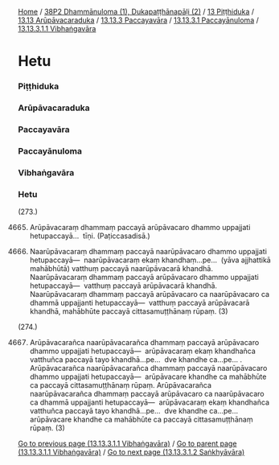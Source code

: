 
[Home](/) / [38P2 Dhammānuloma (1), Dukapaṭṭhānapāḷi (2)](../../../../../../38P2.md) / [13 Piṭṭhiduka](../../../../../13.md) / [13.13 Arūpāvacaraduka](../../../../13.13.md) / [13.13.3 Paccayavāra](../../../13.13.3.md) / [13.13.3.1 Paccayānuloma](../../13.13.3.1.md) / [13.13.3.1.1 Vibhaṅgavāra](../13.13.3.1.1.md)

# Hetu

### Piṭṭhiduka

### Arūpāvacaraduka

### Paccayavāra

### Paccayānuloma

### Vibhaṅgavāra

### Hetu

(273.)

4665. Arūpāvacaraṃ dhammaṃ paccayā arūpāvacaro dhammo uppajjati hetupaccayā…  tīṇi. (Paṭiccasadisā.)

4666. Naarūpāvacaraṃ dhammaṃ paccayā naarūpāvacaro dhammo uppajjati hetupaccayā—  naarūpāvacaraṃ ekaṃ khandhaṃ…pe…  (yāva ajjhattikā mahābhūtā) vatthuṃ paccayā naarūpāvacarā khandhā. Naarūpāvacaraṃ dhammaṃ paccayā arūpāvacaro dhammo uppajjati hetupaccayā—  vatthuṃ paccayā arūpāvacarā khandhā. Naarūpāvacaraṃ dhammaṃ paccayā arūpāvacaro ca naarūpāvacaro ca dhammā uppajjanti hetupaccayā—  vatthuṃ paccayā arūpāvacarā khandhā, mahābhūte paccayā cittasamuṭṭhānaṃ rūpaṃ. (3)

(274.)

4667. Arūpāvacarañca naarūpāvacarañca dhammaṃ paccayā arūpāvacaro dhammo uppajjati hetupaccayā—  arūpāvacaraṃ ekaṃ khandhañca vatthuñca paccayā tayo khandhā…pe…  dve khandhe ca…pe… . Arūpāvacarañca naarūpāvacarañca dhammaṃ paccayā naarūpāvacaro dhammo uppajjati hetupaccayā—  arūpāvacare khandhe ca mahābhūte ca paccayā cittasamuṭṭhānaṃ rūpaṃ. Arūpāvacarañca naarūpāvacarañca dhammaṃ paccayā arūpāvacaro ca naarūpāvacaro ca dhammā uppajjanti hetupaccayā—  arūpāvacaraṃ ekaṃ khandhañca vatthuñca paccayā tayo khandhā…pe…  dve khandhe ca…pe…  arūpāvacare khandhe ca mahābhūte ca paccayā cittasamuṭṭhānaṃ rūpaṃ. (3)

[Go to previous page (13.13.3.1.1 Vibhaṅgavāra)](../13.13.3.1.1.md) / [Go to parent page (13.13.3.1.1 Vibhaṅgavāra)](../13.13.3.1.1.md) / [Go to next page (13.13.3.1.2 Saṅkhyāvāra)](../13.13.3.1.2.md)


